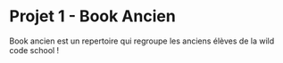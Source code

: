 # Projet 1 - Book Ancien


Book ancien est un repertoire qui regroupe les anciens élèves de la wild code school !
